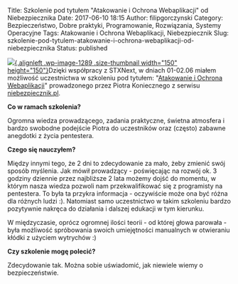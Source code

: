 Title: Szkolenie pod tytułem "Atakowanie i Ochrona Webaplikacji" od Niebezpiecznika
Date: 2017-06-10 18:15
Author: filipgorczynski
Category: Bezpieczeństwo, Dobre praktyki, Programowanie, Rozwiązania, Systemy Operacyjne
Tags: Atakowanie i Ochrona Webaplikacji, Niebezpiecznik
Slug: szkolenie-pod-tytulem-atakowanie-i-ochrona-webaplikacji-od-niebezpiecznika
Status: published

[![](https://filipgorczynski.files.wordpress.com/2017/06/3-niebezpiecznik-logo-on-white-252x250.png?w=150){.alignleft .wp-image-1289 .size-thumbnail width="150" height="150"}](https://filipgorczynski.files.wordpress.com/2017/06/3-niebezpiecznik-logo-on-white-252x250.png)Dzięki współpracy z STXNext, w dniach 01-02.06 miałem możliwość uczestnictwa w szkoleniu pod tytułem: "[Atakowanie i Ochrona Webaplikacji](https://niebezpiecznik.pl/szkolenia/atakowanie-ochrona-www/?st)" prowadzonego przez Piotra Koniecznego z serwisu [niebezpiecznik.pl](https://niebezpiecznik.pl/).

**Co w ramach szkolenia?**

Ogromna wiedza prowadzącego, zadania praktyczne, świetna atmosfera i bardzo swobodne podejście Piotra do uczestników oraz (często) zabawne anegdotki z życia pentestera.

**Czego się nauczyłem?**

Między innymi tego, że 2 dni to zdecydowanie za mało, żeby zmienić swój sposób myślenia. Jak mówił prowadzący - poświęcając na rozwój ok. 3 godziny dziennie przez najbliższe 2 lata możemy dojść do momentu, w którym nasza wiedza pozwoli nam przekwalifikować się z programisty na pentestera. To była ta przykra informacja - oczywiście może ona być różna dla różnych ludzi :). Natomiast samo uczestnictwo w takim szkoleniu bardzo pozytywnie nakręca do działania i dalszej edukacji w tym kierunku.

W międzyczasie, oprócz ogromnej ilości teorii - od której głowa parowała - była możliwość spróbowania swoich umiejętności manualnych w otwieraniu kłódki z użyciem wytrychów :)

**Czy szkolenie mogę polecić?**

Zdecydowanie tak. Można sobie uświadomić, jak niewiele wiemy o bezpieczeństwie.
